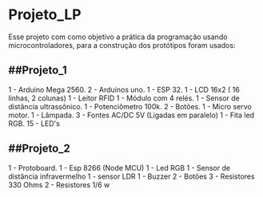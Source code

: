 # Projeto_LP

 Esse projeto com como objetivo a prática da programação usando microcontroladores, para a construção dos protótipos foram usados:
 
##Projeto_1
---

  1 - Arduino Mega 2560.
  2 - Arduinos uno.
  1 - ESP 32.
  1 - LCD 16x2 ( 16 linhas, 2 colunas)
  1 - Leitor RFID
  1 - Módulo com 4 relés.
  1 - Sensor de distância ultrassônico.
  1 - Potenciômetro 100k.
  2 - Botões.
  1 - Micro servo motor.
  1 - Lâmpada.
  3 - Fontes AC/DC 5V (Ligadas em paralelo)
  1 - Fita led RGB.
  15 - LED's

##Projeto_2
---

  1 - Protoboard.
  1 - Esp 8266 (Node MCU)
  1 - Led RGB
  1 - Sensor de distância infravermelho
  1 - sensor LDR
  1 - Buzzer
  2 - Botões
  3 - Resistores 330 Ohms
  2 - Resistores 1/6 w
